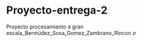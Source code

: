 # Proyecto-entrega-2
Proyecto procesamiento a gran escala_Bermúdez_Sosa_Gomez_Zambrano_Rincon
$\sigma$
